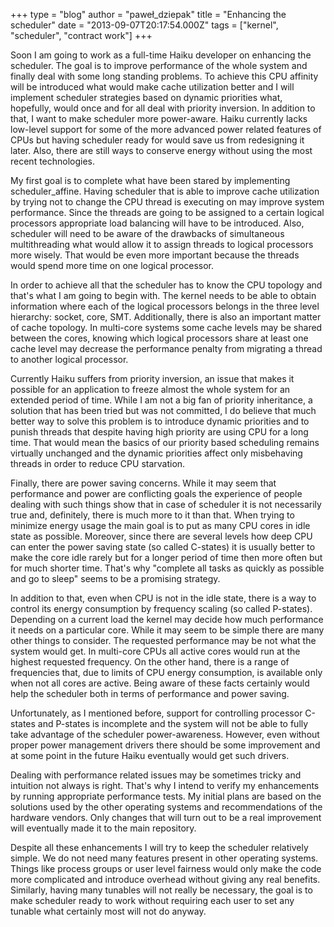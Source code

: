 +++
type = "blog"
author = "paweł_dziepak"
title = "Enhancing the scheduler"
date = "2013-09-07T20:17:54.000Z"
tags = ["kernel", "scheduler", "contract work"]
+++

Soon I am going to work as a full-time Haiku developer on enhancing the scheduler. The goal is to improve performance of the whole system and finally deal with some long standing problems. To achieve this CPU affinity will be introduced what would make cache utilization better and I will implement scheduler strategies based on dynamic priorities what, hopefully, would once and for all deal with priority inversion. In addition to that, I want to make scheduler more power-aware. Haiku currently lacks low-level support for some of the more advanced power related features of CPUs but having scheduler ready for would save us from redesigning it later. Also, there are still ways to conserve energy without using the most recent technologies.

<!--more-->

My first goal is to complete what have been stared by implementing scheduler_affine. Having scheduler that is able to improve cache utilization by trying not to change the CPU thread is executing on may improve system performance. Since the threads are going to be assigned to a certain logical processors appropriate load balancing will have to be introduced. Also, scheduler will need to be aware of the drawbacks of simultaneous multithreading what would allow it to assign threads to logical processors more wisely. That would be even more important because the threads would spend more time on one logical processor.

In order to achieve all that the scheduler has to know the CPU topology and that's what I am going to begin with. The kernel needs to be able to obtain information where each of the logical processors belongs in the three level hierarchy: socket, core, SMT. Additionally, there is also an important matter of cache topology. In multi-core systems some cache levels may be shared between the cores, knowing which logical processors share at least one cache level may decrease the performance penalty from migrating a thread to another logical processor.

Currently Haiku suffers from priority inversion, an issue that makes it possible for an application to freeze almost the whole system for an extended period of time. While I am not a big fan of priority inheritance, a solution that has been tried but was not committed, I do believe that much better way to solve this problem is to introduce dynamic priorities and to punish threads that despite having high priority are using CPU for a long time. That would mean the basics of our priority based scheduling remains virtually unchanged and the dynamic priorities affect only misbehaving threads in order to reduce CPU starvation.

Finally, there are power saving concerns. While it may seem that performance and power are conflicting goals the experience of people dealing with such things show that in case of scheduler it is not necessarily true and, definitely, there is much more to it than that. When trying to minimize energy usage the main goal is to put as many CPU cores in idle state as possible. Moreover, since there are several levels how deep CPU can enter the power saving state (so called C-states) it is usually better to make the core idle rarely but for a longer period of time then more often but for much shorter time. That's why "complete all tasks as quickly as possible and go to sleep" seems to be a promising strategy.

In addition to that, even when CPU is not in the idle state, there is a way to control its energy consumption by frequency scaling (so called P-states). Depending on a current load the kernel may decide how much performance it needs on a particular core. While it may seem to be simple there are many other things to consider. The requested performance may be not what the system would get. In multi-core CPUs all active cores would run at the highest requested frequency. On the other hand, there is a range of frequencies that, due to limits of CPU energy consumption, is available only when not all cores are active. Being aware of these facts certainly would help the scheduler both in terms of performance and power saving.

Unfortunately, as I mentioned before, support for controlling processor C-states and P-states is incomplete and the system will not be able to fully take advantage of the scheduler power-awareness. However, even without proper power management drivers there should be some improvement and at some point in the future Haiku eventually would get such drivers.

Dealing with performance related issues may be sometimes tricky and intuition not always is right. That's why I intend to verify my enhancements by running appropriate performance tests. My initial plans are based on the solutions used by the other operating systems and recommendations of the hardware vendors. Only changes that will turn out to be a real improvement will eventually made it to the main repository.

Despite all these enhancements I will try to keep the scheduler relatively simple. We do not need many features present in other operating systems. Things like process groups or user level fairness would only make the code more complicated and introduce overhead without giving any real benefits. Similarly, having many tunables will not really be necessary, the goal is to make scheduler ready to work without requiring each user to set any tunable what certainly most will not do anyway.